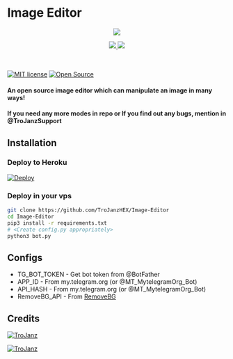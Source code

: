 # Image Editor

<p align="center">
  <a href="https://www.python.org">
    <img src="http://ForTheBadge.com/images/badges/made-with-python.svg">

  </a>
</p>
<p align="center">
  <a href="https://github.com/MRK-YT/MT-Image-Editor/stargazers">
    <img src="https://img.shields.io/github/stars/MRK-YT/MT-Image-Editor?style=social">

  </a>
  
  <a href="https://github.com/MRK-YT/MT-Image-Editor/fork">
    <img src="https://img.shields.io/github/forks/MRK-YT/MT-Image-Editor?label=Fork&style=social">

  </a>  
</p>
ㅤㅤㅤㅤㅤㅤㅤ  


[![MIT license](https://img.shields.io/badge/License-MIT-blue?style=flat)](https://github.com/MRK-YT/MT-Image-Editor/blob/main/COPYING)  [![Open Source](https://badges.frapsoft.com/os/v2/open-source.svg?v=103)](https://github.com/MRK-YT/MT-Image-Editor)

#### An open source image editor which can manipulate an image in many ways!
#### If you need any more modes in repo or If you find out any bugs, mention in @TroJanzSupport

## Installation

### Deploy to Heroku
[![Deploy](https://www.herokucdn.com/deploy/button.svg)](https://heroku.com/deploy?template=https://github.com/REX-BOTZ/IMG-Editor)

### Deploy in your vps
```sh
git clone https://github.com/TroJanzHEX/Image-Editor
cd Image-Editor
pip3 install -r requirements.txt
# <Create config.py appropriately>
python3 bot.py
```

## Configs

* TG_BOT_TOKEN  - Get bot token from @BotFather
* APP_ID        - From my.telegram.org (or @MT_MytelegramOrg_Bot)
* API_HASH      - From my.telegram.org (or @MT_MytelegramOrg_Bot)
* RemoveBG_API  - From [RemoveBG](https://youtu.be/D8lANif4U9A)

## Credits

[![TroJanz](https://img.shields.io/badge/Stack_Overflow-FE7A16?style=for-the-badge&logo=stack-overflow&logoColor=white)](https://stackoverflow.com/)

[![TroJanz](https://img.shields.io/badge/Pyrogram%20-%23F37626.svg?&style=for-the-badge&logo=telegram&logoColor=white)](https://github.com/pyrogram/pyrogram)
